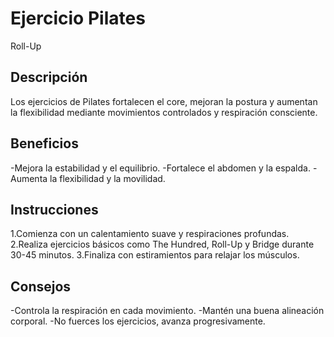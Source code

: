 # Ejercicio Pilates
 Roll-Up
## Descripción
Los ejercicios de Pilates fortalecen el core, mejoran la postura y aumentan la flexibilidad mediante movimientos controlados y respiración consciente.
## Beneficios
-Mejora la estabilidad y el equilibrio.
-Fortalece el abdomen y la espalda.
-Aumenta la flexibilidad y la movilidad.
## Instrucciones
1.Comienza con un calentamiento suave y respiraciones profundas.
2.Realiza ejercicios básicos como The Hundred, Roll-Up y Bridge durante 30-45 minutos.
3.Finaliza con estiramientos para relajar los músculos.
## Consejos
-Controla la respiración en cada movimiento.
-Mantén una buena alineación corporal.
-No fuerces los ejercicios, avanza progresivamente.
